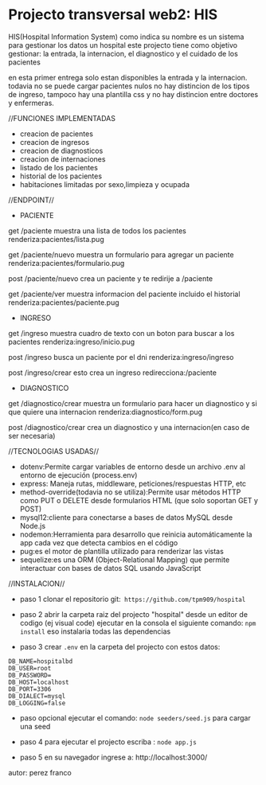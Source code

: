 # Projecto transversal web2: HIS 

HIS(Hospital Information System) como indica su nombre es un sistema para gestionar los datos un hospital
este projecto tiene como objetivo gestionar: la entrada, la internacion, el diagnostico y el cuidado de los pacientes

en esta primer entrega solo estan disponibles la entrada y la internacion. todavia no se puede cargar pacientes nulos
no hay distincion de los tipos de ingreso, tampoco hay una plantilla css y no hay distincion entre doctores y enfermeras.

//FUNCIONES IMPLEMENTADAS

- creacion de pacientes
- creacion de ingresos
- creacion de diagnosticos
- creacion de internaciones
- listado de los pacientes
- historial de los pacientes
- habitaciones limitadas por sexo,limpieza y ocupada

//ENDPOINT//

- PACIENTE

get /paciente
muestra una lista de todos los pacientes
renderiza:pacientes/lista.pug

get /paciente/nuevo
muestra un formulario para agregar un paciente
renderiza:pacientes/formulario.pug

post /paciente/nuevo
crea un paciente y te redirije a /paciente

get /paciente/ver
muestra informacion del paciente incluido el historial
renderiza:pacientes/paciente.pug

- INGRESO

get /ingreso
muestra cuadro de texto con un boton para buscar a los pacientes
renderiza:ingreso/inicio.pug

post /ingreso
busca un paciente por el dni
renderiza:ingreso/ingreso

post /ingreso/crear
esto crea un ingreso
redirecciona:/paciente

- DIAGNOSTICO

get /diagnostico/crear
muestra un formulario para hacer un diagnostico y si que quiere una internacion
renderiza:diagnostico/form.pug

post /diagnostico/crear
crea un diagnostico y una internacion(en caso de ser necesaria)

//TECNOLOGIAS USADAS//

- dotenv:Permite cargar variables de entorno desde un archivo .env al entorno de ejecución (process.env)
- express: Maneja rutas, middleware, peticiones/respuestas HTTP, etc
- method-override(todavia no se utiliza):Permite usar métodos HTTP como PUT o DELETE desde formularios HTML (que solo soportan GET y POST)
- mysql12:cliente para conectarse a bases de datos MySQL desde Node.js
- nodemon:Herramienta para desarrollo que reinicia automáticamente la app cada vez que detecta cambios en el código
- pug:es el motor de plantilla utilizado para renderizar las vistas
- sequelize:es una ORM (Object-Relational Mapping) que permite interactuar con bases de datos SQL usando JavaScript


//INSTALACION//

- paso 1 
clonar el repositorio git:``` https://github.com/tpm909/hospital```

- paso 2 
abrir la carpeta raiz del projecto "hospital" desde un editor de codigo (ej visual code)
ejecutar en la consola el siguiente comando: ```npm install```
eso instalaria todas las dependencias

- paso 3 
crear ```.env``` en la carpeta del projecto
con estos datos:
```
DB_NAME=hospitalbd
DB_USER=root
DB_PASSWORD=
DB_HOST=localhost
DB_PORT=3306
DB_DIALECT=mysql
DB_LOGGING=false
```

- paso opcional ejecutar el comando: ```node seeders/seed.js```
para cargar una seed

- paso 4
para ejecutar el projecto escriba : ```node app.js```

- paso 5
en su navegador ingrese a: http://localhost:3000/

autor: perez franco
